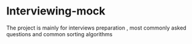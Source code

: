 # Interviewing-mock
The project is mainly for interviews preparation , most commonly asked questions and common sorting algorithms
